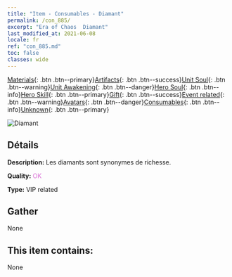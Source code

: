 ```yaml
---
title: "Item - Consumables - Diamant"
permalink: /con_885/
excerpt: "Era of Chaos  Diamant"
last_modified_at: 2021-06-08
locale: fr
ref: "con_885.md"
toc: false
classes: wide
---
```

 [Materials](/ItemsFR/){: .btn .btn--primary}[Artifacts](/ItemsFR/Artifacts/){: .btn .btn--success}[Unit Soul](/ItemsFR/UnitSoul/){: .btn .btn--warning}[Unit Awakening](/ItemsFR/UnitAwakening/){: .btn .btn--danger}[Hero Soul](/ItemsFR/HeroSoul/){: .btn .btn--info}[Hero Skill](/ItemsFR/HeroSkill/){: .btn .btn--primary}[Gift](/ItemsFR/Gift/){: .btn .btn--success}[Event related](/ItemsFR/Events/){: .btn .btn--warning}[Avatars](/ItemsFR/Avatars/){: .btn .btn--danger}[Consumables](/ItemsFR/Consumables/){: .btn .btn--info}[Unknown](/ItemsFR/Unknown/){: .btn .btn--primary}

 ![Diamant](/images/t/i_102.png)

## Détails
 **Description:** Les diamants sont synonymes de richesse.

 **Quality:** <span style="color: #DA70D6">OK</span>

 **Type:** VIP related

## Gather

  None

## This item contains:

  None

